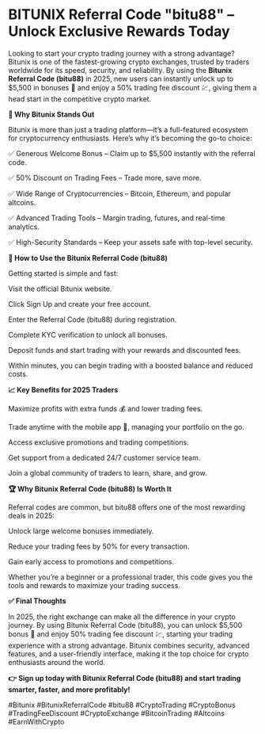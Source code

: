 # BITUNIX Referral Code "bitu88" – Unlock Exclusive Rewards Today

Looking to start your crypto trading journey with a strong advantage? Bitunix is one of the fastest-growing crypto exchanges, trusted by traders worldwide for its speed, security, and reliability. By using the **Bitunix Referral Code (bitu88)** in 2025, new users can instantly unlock up to $5,500 in bonuses 🎁 and enjoy a 50% trading fee discount 💹, giving them a head start in the competitive crypto market.

**🌟 Why Bitunix Stands Out**

Bitunix is more than just a trading platform—it’s a full-featured ecosystem for cryptocurrency enthusiasts. Here’s why it’s becoming the go-to choice:

✅ Generous Welcome Bonus – Claim up to $5,500 instantly with the referral code.

✅ 50% Discount on Trading Fees – Trade more, save more.

✅ Wide Range of Cryptocurrencies – Bitcoin, Ethereum, and popular altcoins.

✅ Advanced Trading Tools – Margin trading, futures, and real-time analytics.

✅ High-Security Standards – Keep your assets safe with top-level security.

**🔑 How to Use the Bitunix Referral Code (bitu88)**

Getting started is simple and fast:

Visit the official Bitunix website.

Click Sign Up and create your free account.

Enter the Referral Code (bitu88) during registration.

Complete KYC verification to unlock all bonuses.

Deposit funds and start trading with your rewards and discounted fees.

Within minutes, you can begin trading with a boosted balance and reduced costs.

**📈 Key Benefits for 2025 Traders**

Maximize profits with extra funds 💰 and lower trading fees.

Trade anytime with the mobile app 📱, managing your portfolio on the go.

Access exclusive promotions and trading competitions.

Get support from a dedicated 24/7 customer service team.

Join a global community of traders to learn, share, and grow.

**🏆 Why Bitunix Referral Code (bitu88) Is Worth It**

Referral codes are common, but bitu88 offers one of the most rewarding deals in 2025:

Unlock large welcome bonuses immediately.

Reduce your trading fees by 50% for every transaction.

Gain early access to promotions and competitions.

Whether you’re a beginner or a professional trader, this code gives you the tools and rewards to maximize your trading success.

**✅ Final Thoughts**

In 2025, the right exchange can make all the difference in your crypto journey. By using Bitunix Referral Code (bitu88), you can unlock $5,500 bonus 🎁 and enjoy 50% trading fee discount 💹, starting your trading experience with a strong advantage. Bitunix combines security, advanced features, and a user-friendly interface, making it the top choice for crypto enthusiasts around the world.

**👉 Sign up today with Bitunix Referral Code (bitu88) and start trading smarter, faster, and more profitably!**

#Bitunix #BitunixReferralCode #bitu88 #CryptoTrading #CryptoBonus #TradingFeeDiscount #CryptoExchange #BitcoinTrading #Altcoins #EarnWithCrypto
